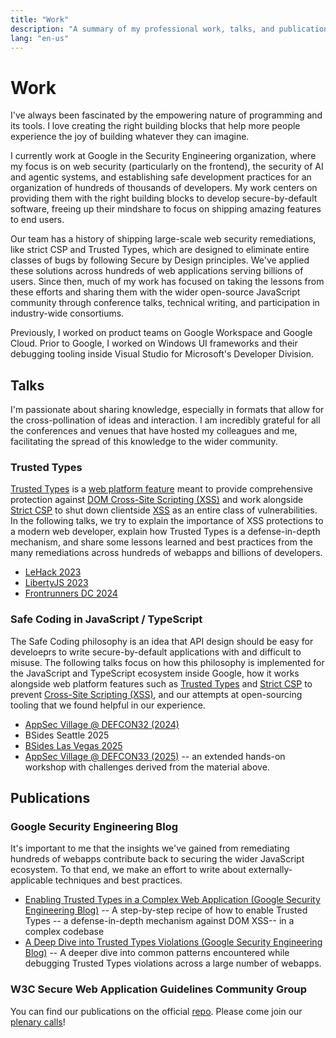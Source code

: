```yaml
---
title: "Work"
description: "A summary of my professional work, talks, and publications."
lang: "en-us"
---
```


# Work

I've always been fascinated by the empowering nature of programming and its
tools. I love creating the right building blocks that help more people
experience the joy of building whatever they can imagine.

I currently work at Google in the Security Engineering organization, where my
focus is on web security (particularly on the frontend), the security of AI and
agentic systems, and establishing safe development practices for an organization
of hundreds of thousands of developers. My work centers on providing them with
the right building blocks to develop secure-by-default software, freeing up
their mindshare to focus on shipping amazing features to end users.

Our team has a history of shipping large-scale web security remediations, like
strict CSP and Trusted Types, which are designed to eliminate entire classes of
bugs by following Secure by Design principles. We've applied these solutions
across hundreds of web applications serving billions of users. Since then, much
of my work has focused on taking the lessons from these efforts and sharing them
with the wider open-source JavaScript community through conference talks,
technical writing, and participation in industry-wide consortiums.

Previously, I worked on product teams on Google Workspace and Google Cloud.
Prior to Google, I worked on Windows UI frameworks and their debugging tooling
inside Visual Studio for Microsoft's Developer Division.

## Talks

I'm passionate about sharing knowledge, especially in formats that allow for the
cross-pollination of ideas and interaction. I am incredibly grateful for all the
conferences and venues that have hosted my colleagues and me, facilitating the
spread of this knowledge to the wider community.

### Trusted Types

[Trusted Types](https://developer.mozilla.org/en-US/docs/Web/API/Trusted_Types_API)
is a [web platform feature](https://www.w3.org/TR/trusted-types/) meant to
provide comprehensive protection against
[DOM Cross-Site Scripting (XSS)](https://portswigger.net/web-security/cross-site-scripting/dom-based)
and work alongside
[Strict CSP](https://developer.mozilla.org/en-US/docs/Web/HTTP/Guides/CSP#strict_csp)
to shut down clientside [XSS](https://owasp.org/www-community/attacks/xss/) as
an entire class of vulnerabilities. In the following talks, we try to explain
the importance of XSS protections to a modern web developer, explain how Trusted
Types is a defense-in-depth mechanism, and share some lessons learned and best
practices from the many remediations across hundreds of webapps and billions of
developers.

- [LeHack 2023](https://www.youtube.com/watch?v=hOOpn0xEqrQ)
- [LibertyJS 2023](https://x.com/liberty_js/status/1712846893628191081)
- [Frontrunners DC 2024](https://www.youtube.com/watch?v=NUj7-XM51y8&t=12s)

### Safe Coding in JavaScript / TypeScript

The Safe Coding philosophy is an idea that API design should be easy for
develoeprs to write secure-by-default applications with and difficult to misuse.
The following talks focus on how this philosophy is implemented for the
JavaScript and TypeScript ecosystem inside Google, how it works alongside web
platform features such as
[Trusted Types](https://developer.mozilla.org/en-US/docs/Web/API/Trusted_Types_API)
and
[Strict CSP](https://developer.mozilla.org/en-US/docs/Web/HTTP/Guides/CSP#strict_csp)
to prevent
[Cross-Site Scripting (XSS)](https://owasp.org/www-community/attacks/xss/), and
our attempts at open-sourcing tooling that we found helpful in our experience.

- [AppSec Village @ DEFCON32 (2024)](https://www.youtube.com/watch?v=Q_PvndVqnsQ)
- BSides Seattle 2025
- [BSides Las Vegas 2025](https://www.youtube.com/live/DM2koEQ16p4?si=Abe3-qQ6jBGPYQO1&t=4322)
- [AppSec Village @ DEFCON33 (2025)](https://github.com/aaronshim/juice-shop) --
  an extended hands-on workshop with challenges derived from the material above.

## Publications

### Google Security Engineering Blog

It's important to me that the insights we've gained from remediating hundreds of
webapps contribute back to securing the wider JavaScript ecosystem. To that end,
we make an effort to write about externally-applicable techniques and best
practices.

- [Enabling Trusted Types in a Complex Web Application (Google Security Engineering Blog)](https://bughunters.google.com/blog/6037890662793216/enabling-trusted-types-in-a-complex-web-application-a-case-study-of-appsheet)
  -- A step-by-step recipe of how to enable Trusted Types -- a defense-in-depth
  mechanism against DOM XSS-- in a complex codebase
- [A Deep Dive into Trusted Types Violations (Google Security Engineering Blog)](https://bughunters.google.com/blog/5850786553528320/a-deep-dive-into-js-trusted-types-violations)
  -- A deeper dive into common patterns encountered while debugging Trusted
  Types violations across a large number of webapps.

### W3C Secure Web Application Guidelines Community Group

You can find our publications on the official
[repo](https://github.com/w3c-cg/swag/tree/main/docs). Please come join our
[plenary calls](https://www.w3.org/community/swag/)!
